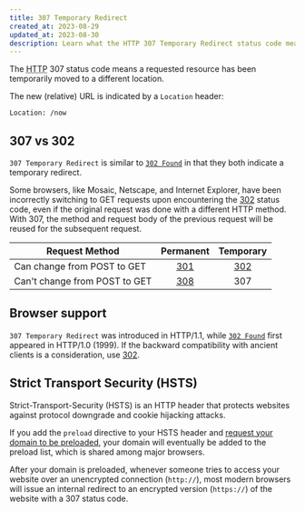 ```yaml
---
title: 307 Temporary Redirect
created_at: 2023-08-29
updated_at: 2023-08-30
description: Learn what the HTTP 307 Temporary Redirect status code means, how it differs from HTTP 302 Found, and how it relates to the Strict Transport Security (HSTS).
---
```


The <abbr title="Hypertext Transfer Protocol">HTTP</abbr> 307 status code means a requested resource has been temporarily moved to a different location.

The new (relative) URL is indicated by a `Location` header:

    Location: /now

## 307 vs 302

`307 Temporary Redirect` is similar to [`302 Found`](302-found.html) in that they both indicate a temporary redirect.

Some browsers, like Mosaic, Netscape, and Internet Explorer, have been incorrectly switching to GET requests upon encountering the [302](302-found.html) status code, even if the original request was done with a different HTTP method. With 307, the method and request body of the previous request will be reused for the subsequent request.

| Request Method | Permanent | Temporary |
|----------|:-------------:|:------:|
| Can change from POST to GET | [301](301-moved-permanently.html) | [302](302-found.html) |
| Can't change from POST to GET | [308](308-permanent-redirect.html) | 307 |

## Browser support

`307 Temporary Redirect` was introduced in HTTP/1.1, while [`302 Found`](302-found.html) first appeared in HTTP/1.0 (1999). If the backward compatibility with ancient clients is a consideration, use [302](302-found.html).

## Strict Transport Security (HSTS)

Strict-Transport-Security (HSTS) is an HTTP header that protects websites against protocol downgrade and cookie hijacking attacks.

If you add the `preload` directive to your HSTS header and <a href="https://hstspreload.org" target="_blank" rel="noopener">request your domain to be preloaded</a>, your domain will eventually be added to the preload list, which is shared among major browsers.

After your domain is preloaded, whenever someone tries to access your website over an unencrypted connection (`http://`), most modern browsers will issue an internal redirect to an encrypted version (`https://`) of the website with a 307 status code.
